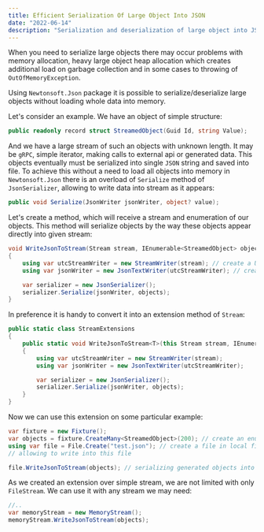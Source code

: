 ```yaml
---
title: Efficient Serialization Of Large Object Into JSON
date: "2022-06-14"
description: "Serialization and deserialization of large object into JSON using streams"
---
```


When you need to serialize large objects there may occur problems with memory allocation, heavy
large object heap allocation which creates additional load on garbage collection and in some cases
to throwing of `OutOfMemoryException`.

Using `Newtonsoft.Json` package it is possible to serialize/deserialize large objects without loading
whole data into memory.

Let's consider an example. We have an object of simple structure:

```csharp
public readonly record struct StreamedObject(Guid Id, string Value);
```

And we have a large stream of such an objects with unknown length. It may be `gRPC`, simple iterator,
making calls to external api or generated data. This objects eventually must be serialized
into single `JSON` string and saved into file. To achieve this without a need to load all objects
into memory in `Newtonsoft.Json` there is an overload of `Serialize` method of `JsonSerializer`,
allowing to write data into stream as it appears:

```csharp
public void Serialize(JsonWriter jsonWriter, object? value);
```

Let's create a method, which will receive a stream and enumeration of our objects.
This method will serialize objects by the way these objects appear directly into given stream:

```csharp
void WriteJsonToStream(Stream stream, IEnumerable<StreamedObject> objects)
{
    using var utcStreamWriter = new StreamWriter(stream); // create a UTF-8 encoded stream
    using var jsonWriter = new JsonTextWriter(utcStreamWriter); // create JsonWriter of Newtonsoft.Json

    var serializer = new JsonSerializer();
    serializer.Serialize(jsonWriter, objects);
}
```

In preference it is handy to convert it into an extension method of `Stream`:

```csharp
public static class StreamExtensions
{
    public static void WriteJsonToStream<T>(this Stream stream, IEnumerable<T> objects)
    {
        using var utcStreamWriter = new StreamWriter(stream);
        using var jsonWriter = new JsonTextWriter(utcStreamWriter);

        var serializer = new JsonSerializer();
        serializer.Serialize(jsonWriter, objects);
    }
}
```

Now we can use this extension on some particular example:

```csharp
var fixture = new Fixture();
var objects = fixture.CreateMany<StreamedObject>(200); // create an enumeration of objects with length 200
using var file = File.Create("test.json"); // create a file in local file system and get a stream,
// allowing to write into this file

file.WriteJsonToStream(objects); // serializing generated objects into file stream
```

As we created an extension over simple stream, we are not limited with only `FileStream`.
We can use it with any stream we may need:

```csharp
//..
var memoryStream = new MemoryStream();
memoryStream.WriteJsonToStream(objects);
```